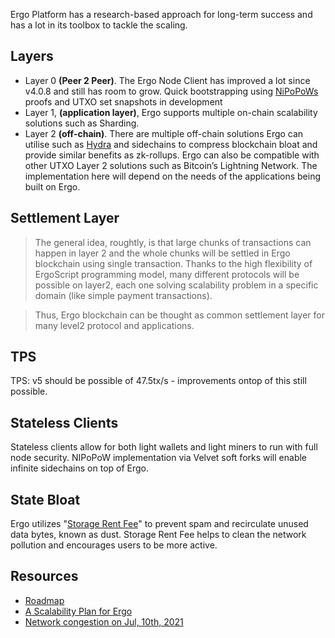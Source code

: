 Ergo Platform has a research-based approach for long-term success and has a lot in its toolbox to tackle the scaling.


## Layers

- Layer 0 **(Peer 2 Peer)**. The Ergo Node Client has improved a lot since v4.0.8 and still has room to grow. Quick bootstrapping using [NiPoPoWs](/docs/node/nipopow.md) proofs and UTXO set snapshots in development
- Layer 1, **(application layer)**, Ergo supports multiple on-chain scalability solutions such as Sharding.
- Layer 2 **(off-chain)**. There are multiple off-chain solutions Ergo can utilise such as [Hydra](https://iohk.io/en/research/library/papers/hydrafast-isomorphic-state-channels/) and sidechains to compress blockchain bloat and provide similar benefits as zk-rollups. Ergo can also be compatible with other UTXO Layer 2 solutions such as Bitcoin’s Lightning Network. The implementation here will depend on the needs of the applications being built on Ergo.

## Settlement Layer

> The general idea, roughtly, is that large chunks of transactions can happen in layer 2 and the whole chunks will be settled in Ergo blockchain using single transaction. Thanks to the high flexibility of ErgoScript programming model, many different protocols will be possible on layer2, each one solving scalability problem in a specific domain (like simple payment transactions).

> Thus, Ergo blockchain can be thought as common settlement layer for many level2 protocol and applications.

## TPS

TPS: v5 should be possible of 47.5tx/s - improvements ontop of this still possible.


## Stateless Clients

Stateless clients allow for both light wallets and light miners to run with full node security. NIPoPoW implementation via Velvet soft forks will enable infinite sidechains on top of Ergo. 


## State Bloat

Ergo utilizes "[Storage Rent Fee](https://ergoplatform.org/en/blog/2021-07-09-cryptocurrency-fees-a-solution-to-unreasonable-state-growth/)" to prevent spam and recirculate unused data bytes, known as dust. Storage Rent Fee helps to clean the network pollution and encourages users to be more active.




## Resources

- [Roadmap](https://ergonaut.space/en/roadmap)
- [A Scalability Plan for Ergo](https://www.ergoforum.org/t/a-scalability-plan-for-ergo/226)
- [Network congestion on Jul, 10th, 2021](https://www.ergoforum.org/t/network-congestion-on-jul-10th-2021/1945)

